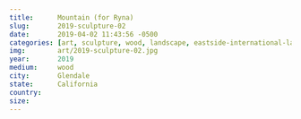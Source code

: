 ```yaml
---
title:  	Mountain (for Ryna)
slug:		2019-sculpture-02
date:   	2019-04-02 11:43:56 -0500
categories: [art, sculpture, wood, landscape, eastside-international-la, community-woodshop-glendale]
img:		art/2019-sculpture-02.jpg
year:		2019
medium:		wood
city:		Glendale
state:      California
country:
size:
---
```

